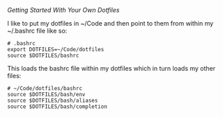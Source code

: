 *Getting Started With Your Own Dotfiles*

I like to put my dotfiles in ~/Code and then point to them from within my ~/.bashrc file like so:

	# .bashrc
	export DOTFILES=~/Code/dotfiles
	source $DOTFILES/bashrc

This loads the bashrc file within my dotfiles which in turn loads my other files:

	# ~/Code/dotfiles/bashrc
	source $DOTFILES/bash/env
	source $DOTFILES/bash/aliases
	source $DOTFILES/bash/completion